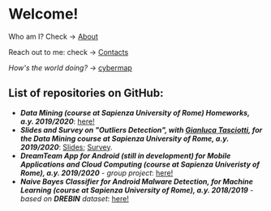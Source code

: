 # Welcome!

Who am I? Check -> [About](https://valgh.github.io/about)

Reach out to me: check -> [Contacts](https://valgh.github.io/contacts)

_How's the world doing?_ -> [cybermap](https://cybermap.kaspersky.com/)

## List of repositories on GitHub:

* ***Data Mining (course at Sapienza University of Rome) Homeworks, a.y. 2019/2020***:  [here!](https://github.com/valgh/DataMiningHW)
* ***Slides and Survey on "Outliers Detection", with [Gianluca Tasciotti](https://github.com/Tascio9), for the Data Mining course at Sapienza University of Rome, a.y. 2019/2020***: [Slides](https://www.slideshare.net/secret/y1ZeanGhf9mR8t); [Survey](https://www.slideshare.net/secret/JvBRDM2tp21ruD).
* ***DreamTeam App for Android (still in development) for Mobile Applications and Cloud Computing (course at Sapienza Univeristy of Rome), a.y. 2019/2020*** - _group project_:  [here!](https://github.com/chrislee90/DreamTeam)
* ***Naive Bayes Classifier for Android Malware Detection, for Machine Learning (course at Sapienza University of Rome), a.y. 2018/2019*** - _based on ***DREBIN*** dataset_: [here!](https://github.com/valgh/MLNBCAndroidMalwareDetection)
